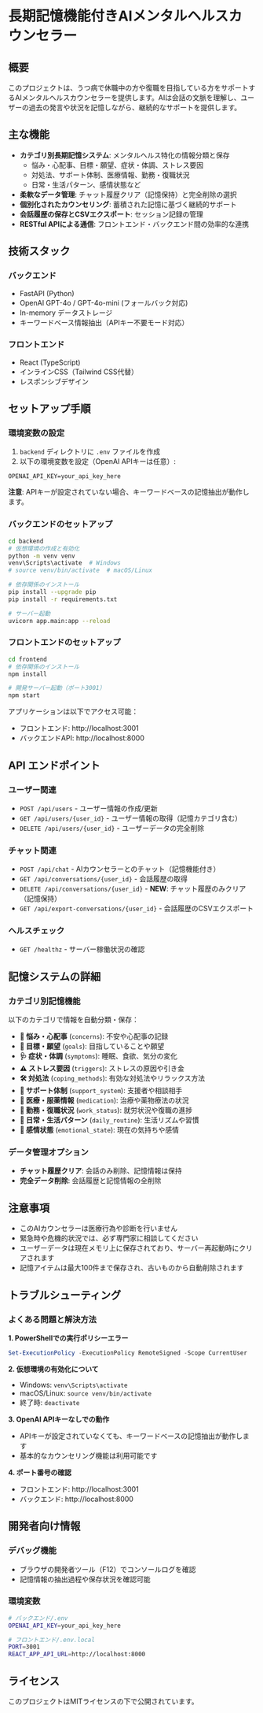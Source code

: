 # 長期記憶機能付きAIメンタルヘルスカウンセラー

## 概要
このプロジェクトは、うつ病で休職中の方や復職を目指している方をサポートするAIメンタルヘルスカウンセラーを提供します。AIは会話の文脈を理解し、ユーザーの過去の発言や状況を記憶しながら、継続的なサポートを提供します。

## 主な機能
- **カテゴリ別長期記憶システム**: メンタルヘルス特化の情報分類と保存
  - 悩み・心配事、目標・願望、症状・体調、ストレス要因
  - 対処法、サポート体制、医療情報、勤務・復職状況
  - 日常・生活パターン、感情状態など
- **柔軟なデータ管理**: チャット履歴クリア（記憶保持）と完全削除の選択
- **個別化されたカウンセリング**: 蓄積された記憶に基づく継続的サポート
- **会話履歴の保存とCSVエクスポート**: セッション記録の管理
- **RESTful APIによる通信**: フロントエンド・バックエンド間の効率的な連携

## 技術スタック
### バックエンド
- FastAPI (Python)
- OpenAI GPT-4o / GPT-4o-mini (フォールバック対応)
- In-memory データストレージ
- キーワードベース情報抽出（APIキー不要モード対応）

### フロントエンド
- React (TypeScript)
- インラインCSS（Tailwind CSS代替）
- レスポンシブデザイン

## セットアップ手順

### 環境変数の設定
1. `backend` ディレクトリに `.env` ファイルを作成
2. 以下の環境変数を設定（OpenAI APIキーは任意）:
```
OPENAI_API_KEY=your_api_key_here
```
**注意**: APIキーが設定されていない場合、キーワードベースの記憶抽出が動作します。

### バックエンドのセットアップ
```bash
cd backend
# 仮想環境の作成と有効化
python -m venv venv
venv\Scripts\activate  # Windows
# source venv/bin/activate  # macOS/Linux

# 依存関係のインストール
pip install --upgrade pip
pip install -r requirements.txt

# サーバー起動
uvicorn app.main:app --reload
```

### フロントエンドのセットアップ
```bash
cd frontend
# 依存関係のインストール
npm install

# 開発サーバー起動（ポート3001）
npm start
```

アプリケーションは以下でアクセス可能：
- フロントエンド: http://localhost:3001
- バックエンドAPI: http://localhost:8000

## API エンドポイント

### ユーザー関連
- `POST /api/users` - ユーザー情報の作成/更新
- `GET /api/users/{user_id}` - ユーザー情報の取得（記憶カテゴリ含む）
- `DELETE /api/users/{user_id}` - ユーザーデータの完全削除

### チャット関連
- `POST /api/chat` - AIカウンセラーとのチャット（記憶機能付き）
- `GET /api/conversations/{user_id}` - 会話履歴の取得
- `DELETE /api/conversations/{user_id}` - **NEW**: チャット履歴のみクリア（記憶保持）
- `GET /api/export-conversations/{user_id}` - 会話履歴のCSVエクスポート

### ヘルスチェック
- `GET /healthz` - サーバー稼働状況の確認

## 記憶システムの詳細

### カテゴリ別記憶機能
以下のカテゴリで情報を自動分類・保存：

- **💭 悩み・心配事** (`concerns`): 不安や心配事の記録
- **🎯 目標・願望** (`goals`): 目指していることや願望
- **🩺 症状・体調** (`symptoms`): 睡眠、食欲、気分の変化
- **⚠️ ストレス要因** (`triggers`): ストレスの原因や引き金
- **🛠️ 対処法** (`coping_methods`): 有効な対処法やリラックス方法
- **🤝 サポート体制** (`support_system`): 支援者や相談相手
- **💊 医療・服薬情報** (`medication`): 治療や薬物療法の状況
- **💼 勤務・復職状況** (`work_status`): 就労状況や復職の進捗
- **📅 日常・生活パターン** (`daily_routine`): 生活リズムや習慣
- **💭 感情状態** (`emotional_state`): 現在の気持ちや感情

### データ管理オプション
- **チャット履歴クリア**: 会話のみ削除、記憶情報は保持
- **完全データ削除**: 会話履歴と記憶情報の全削除

## 注意事項
- このAIカウンセラーは医療行為や診断を行いません
- 緊急時や危機的状況では、必ず専門家に相談してください
- ユーザーデータは現在メモリ上に保存されており、サーバー再起動時にクリアされます
- 記憶アイテムは最大100件まで保存され、古いものから自動削除されます

## トラブルシューティング

### よくある問題と解決方法

**1. PowerShellでの実行ポリシーエラー**
```powershell
Set-ExecutionPolicy -ExecutionPolicy RemoteSigned -Scope CurrentUser
```

**2. 仮想環境の有効化について**
- Windows: `venv\Scripts\activate`
- macOS/Linux: `source venv/bin/activate`
- 終了時: `deactivate`

**3. OpenAI APIキーなしでの動作**
- APIキーが設定されていなくても、キーワードベースの記憶抽出が動作します
- 基本的なカウンセリング機能は利用可能です

**4. ポート番号の確認**
- フロントエンド: http://localhost:3001
- バックエンド: http://localhost:8000

## 開発者向け情報

### デバッグ機能
- ブラウザの開発者ツール（F12）でコンソールログを確認
- 記憶情報の抽出過程や保存状況を確認可能

### 環境変数
```bash
# バックエンド/.env
OPENAI_API_KEY=your_api_key_here

# フロントエンド/.env.local  
PORT=3001
REACT_APP_API_URL=http://localhost:8000
```

## ライセンス
このプロジェクトはMITライセンスの下で公開されています。